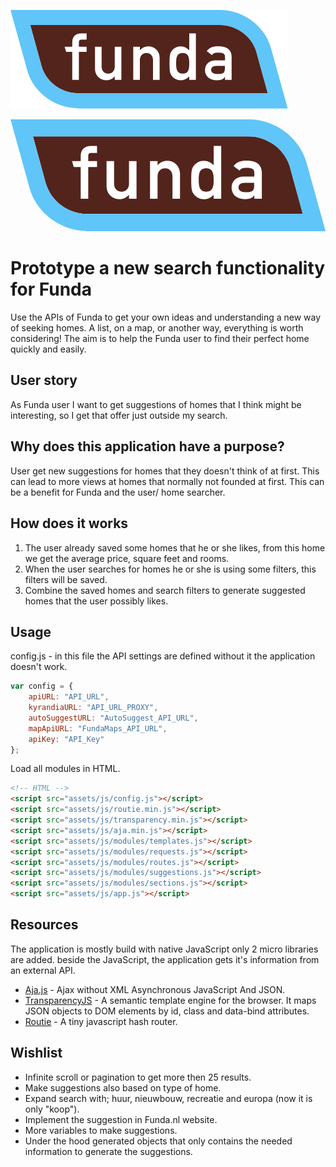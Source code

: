 ![Funda_logo](https://github.com/TimoVerkroost/minor-funda/blob/master/app/assets/images/fundawonen-logo.svg "Funda logo")
<?xml version="1.0" encoding="iso-8859-1"?>
<!-- Generator: Adobe Illustrator 21.0.0, SVG Export Plug-In . SVG Version: 6.00 Build 0)  -->
<svg version="1.1" id="Layer_1" xmlns="http://www.w3.org/2000/svg" xmlns:xlink="http://www.w3.org/1999/xlink" x="0px" y="0px"
	 viewBox="0 0 221.7 78.8" style="enable-background:new 0 0 221.7 78.8;" xml:space="preserve">
<path style="fill:#FFFFFF;" d="M31.8,11.3h155.5v55.1H31.8V11.3z"/>
<g>
	<path style="fill:#53241B;" d="M137.8,34.4c-5,0-5.3,4.1-5.3,8.2s0.3,8.3,5.3,8.3s5.2-4.4,5.2-8.3C143,38.8,142.7,34.4,137.8,34.4z
		 M160.5,47.9c0,1.8,1.4,3.3,5,3.3c4.4,0,6-0.5,6-4.6v-1.9h-6.4C162,44.7,160.5,45.9,160.5,47.9z"/>
	<path style="fill:#53241B;" d="M196.7,33.5C192.6,19.6,179.2,12,167.9,12H15.8c2.8,10,9.1,33,9.1,33.1
		c3.9,13.4,16.8,21.4,28.3,21.4h152.6C204.8,62.7,196.7,33.7,196.7,33.5z M60.9,23.7H57c-1.7,0-2.3,0.6-2.3,2.2v3.5h6.2v4.1h-6.2
		v22.4h-5.3V33.5h-4.9l-1.2-4.1h6.1v-3.5c0-5,3.1-7.2,7.2-7.2h4.3C60.9,18.7,60.9,23.7,60.9,23.7z M88.7,55.9h-5.3v-2.8h-0.1
		c-1.7,2.1-4.1,3.1-6.8,3.1c-4.2,0-8.9-3.2-8.9-9.2V29.4h5.3v15.8c0,3.6,2.2,5.7,5.3,5.7c3,0,5.2-2.1,5.2-5.7V29.4h5.3V55.9z
		 M119.3,55.9H114V40.1c0-3.6-2.2-5.7-5.2-5.7s-5.3,2.1-5.3,5.7v15.8h-5.3V29.4h5.3v2.8h0.1c1.7-2.1,4.1-3.1,6.9-3.1
		c4.1,0,8.8,3.2,8.8,9.2C119.3,38.3,119.3,55.9,119.3,55.9z M148.3,55.9H143v-2.8c-1.7,1.8-4.1,3.1-6.8,3.1c-3.2,0-5.6-1.5-7.1-3.4
		s-1.9-3.6-1.9-10.1s0.4-8.2,1.9-10.1c1.5-2,3.9-3.5,7.1-3.5c2.7,0,4.9,1.3,6.8,3.1V18.7h5.3L148.3,55.9L148.3,55.9z M176.9,55.9
		h-5.3v-2.4h-0.1c-1.1,1.8-2.9,2.7-6.5,2.7c-5.9,0-9.4-3.5-9.4-8.1c0-4.2,2.9-7.8,8.6-7.8h7.4v-2.8c0-2.5-1.6-3.4-5.4-3.4
		c-2.8,0-4.1,0.5-5,2l-4.2-3.2c2-2.8,5-3.9,8.9-3.9c6.5,0,11,2.2,11,8.7C176.9,37.7,176.9,55.9,176.9,55.9z"/>
</g>
<path style="fill:#60C5F8;" d="M52.9,78.5l0.1,0.3h168.8l-0.1-0.3l-13.4-48.3C202.7,11.2,184.6,0,167.9,0H0l13.4,48.3v0.1
	C18.9,67.6,37.1,78.3,52.9,78.5z M167.9,12c11.3,0,24.8,7.6,28.8,21.5c0,0.1,8.1,29.2,9.1,33H53.2c-11.5,0-24.4-8-28.3-21.4
	c0-0.1-6.4-23-9.1-33.1H167.9L167.9,12z"/>
</svg>

# Prototype a new search functionality for Funda
Use the APIs of Funda to get your own ideas and understanding a new way of seeking homes. A list, on a map, or another way, everything is worth considering! The aim is to help the Funda user to find their perfect home quickly and easily.

## User story
As Funda user I want to get suggestions of homes that I think might be interesting, so I get that offer just outside my search.


## Why does this application have a purpose?
User get new suggestions for homes that they doesn't think of at first. This can lead to more views at homes that normally not founded at first. This can be a benefit for Funda and the user/ home searcher.

## How does it works
1. The user already saved some homes that he or she likes, from this home we get the average price, square feet and rooms.
2. When the user searches for homes he or she is using some filters, this filters will be saved.
3. Combine the saved homes and search filters to generate suggested homes that the user possibly likes.

## Usage
config.js - in this file the API settings are defined without it the application doesn't work.
```js
var config = {
    apiURL: "API_URL",
    kyrandiaURL: "API_URL_PROXY",
    autoSuggestURL: "AutoSuggest_API_URL",
    mapApiURL: "FundaMaps_API_URL",
    apiKey: "API_Key"
};
```

Load all modules in HTML.
```html
<!-- HTML -->
<script src="assets/js/config.js"></script>
<script src="assets/js/routie.min.js"></script>
<script src="assets/js/transparency.min.js"></script>
<script src="assets/js/aja.min.js"></script>
<script src="assets/js/modules/templates.js"></script>
<script src="assets/js/modules/requests.js"></script>
<script src="assets/js/modules/routes.js"></script>
<script src="assets/js/modules/suggestions.js"></script>
<script src="assets/js/modules/sections.js"></script>
<script src="assets/js/app.js"></script>
```

## Resources
The application is mostly build with native JavaScript only 2 micro libraries are added. beside the JavaScript, the application gets it's information from an external API.
- [Aja.js](http://krampstudio.com/aja.js/) - Ajax without XML Asynchronous JavaScript And JSON.
- [TransparencyJS](https://github.com/leonidas/transparency) - A semantic template engine for the browser. It maps JSON objects to DOM elements by id, class and data-bind attributes.
- [Routie](https://github.com/jgallen23/routie) - A tiny javascript hash router.

## Wishlist
- Infinite scroll or pagination to get more then 25 results.
- Make suggestions also based on type of home.
- Expand search with; huur, nieuwbouw, recreatie and europa (now it is only "koop").
- Implement the suggestion in Funda.nl website.
- More variables to make suggestions.
- Under the hood generated objects that only contains the needed information to generate the suggestions.